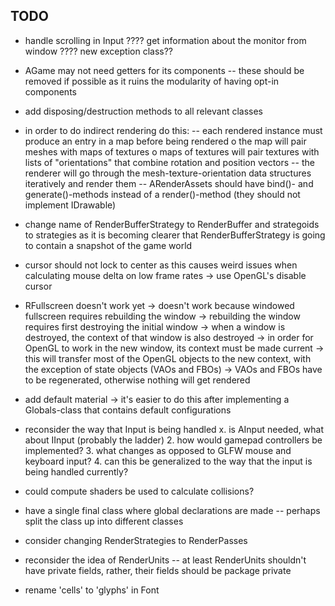 ## TODO
- handle scrolling in Input
???? get information about the monitor from window
???? new exception class??
- AGame may not need getters for its components
	-- these should be removed if possible as it ruins the modularity of 
	having opt-in components
- add disposing/destruction methods to all relevant classes
- in order to do indirect rendering do this:
	-- each rendered instance must produce an entry in a map before being 
	rendered
		o the map will pair meshes with maps of textures
		o maps of textures will pair textures with lists of "orientations"
		that combine rotation and position vectors
	-- the renderer will go through the mesh-texture-orientation data structures
	iteratively and render them
	-- ARenderAssets should have bind()- and generate()-methods instead of a
	render()-method (they should not implement IDrawable)
- change name of RenderBufferStrategy to RenderBuffer and strategoids to strategies
as it is becoming clearer that RenderBufferStrategy is going to contain a snapshot
of the game world
- cursor should not lock to center as this causes weird issues when calculating 
mouse delta on low frame rates
	-> use OpenGL's disable cursor
- RFullscreen doesn't work yet
	-> doesn't work because windowed fullscreen requires rebuilding the window
	-> rebuilding the window requires first destroying the initial window
	-> when a window is destroyed, the context of that window is also destroyed
	-> in order for OpenGL to work in the new window, its context must be made
	current
	-> this will transfer most of the OpenGL objects to the new context, with the
	exception of state objects (VAOs and FBOs)
	-> VAOs and FBOs have to be regenerated, otherwise nothing will get rendered

- add default material
	-> it's easier to do this after implementing a Globals-class that contains
	default configurations
- reconsider the way that Input is being handled
	x. is AInput needed, what about IInput (probably the ladder)
	2. how would gamepad controllers be implemented?
	3. what changes as opposed to GLFW mouse and keyboard input?
	4. can this be generalized to the way that the input is being handled currently?
- could compute shaders be used to calculate collisions?
- have a single final class where global declarations are made
	-- perhaps split the class up into different classes
- consider changing RenderStrategies to RenderPasses
- reconsider the idea of RenderUnits
	-- at least RenderUnits shouldn't have private fields, rather, their fields 
	should be package private
- rename 'cells' to 'glyphs' in Font
